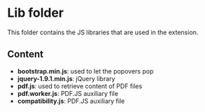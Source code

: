 # Lib folder
This folder contains the JS libraries that are used in the extension.

## Content

* **bootstrap.min.js**: used to let the popovers pop
* **jquery-1.9.1.min.js**: jQuery library
* **pdf.js**: used to retrieve content of PDF files
* **pdf.worker.js**: PDF.JS auxiliary file
* **compatibility.js**: PDF.JS auxiliary file
